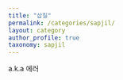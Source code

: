 ```yaml
---
title: "삽질"
permalink: /categories/sapjil/
layout: category
author_profile: true
taxonomy: sapjil
---
```


a.k.a 에러